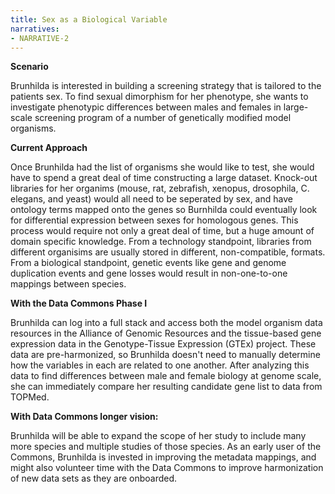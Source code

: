 ```yaml
---
title: Sex as a Biological Variable
narratives:
- NARRATIVE-2
---
```


**Scenario**

Brunhilda is interested in building a screening strategy that is tailored to the patients sex. To find sexual dimorphism for her phenotype, she wants to investigate phenotypic differences between males and females in large-scale screening program of a number of genetically modified model organisms.

**Current Approach**

Once Brunhilda had the list of organisms she would like to test, she would have to spend a great deal of time constructing a large dataset. Knock-out libraries for her organims (mouse, rat, zebrafish, xenopus, drosophila, C. elegans, and yeast) would all need to be seperated by sex, and have ontology terms mapped onto the genes so Burnhilda could eventually look for differential expression between sexes for homologous genes. This process would require not only a great deal of time, but a huge amount of domain specific knowledge. From a technology standpoint, libraries from different organisims are usually  stored in different, non-compatible, formats. From a biological standpoint, genetic events like gene and genome duplication events and gene losses would result in non-one-to-one mappings between species.

**With the Data Commons Phase I**

Brunhilda can log into a full stack and access both the model organism data resources in the Alliance of Genomic Resources and the tissue-based gene expression data in the Genotype-Tissue Expression (GTEx) project. These data are pre-harmonized, so Brunhilda doesn't need to manually determine how the variables in each are related to one another. After analyzing this data to find differences between male and female biology at genome scale, she can immediately compare her resulting candidate gene list to data from TOPMed.

**With Data Commons longer vision:**

Brunhilda will be able to expand the scope of her study to include many more species and multiple studies of those species. As an early user of the Commons, Brunhilda is invested in improving the metadata mappings, and might also volunteer time with the Data Commons to improve harmonization of new data sets as they are onboarded.
